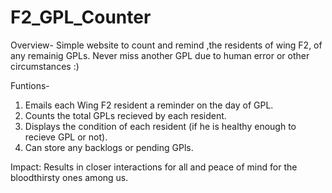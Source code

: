 # F2_GPL_Counter
Overview- Simple website to count and remind ,the residents of wing F2, of any remainig GPLs. Never miss another GPL due to human error or other circumstances :)

Funtions-
1. Emails each Wing F2 resident a reminder on the day of GPL.
2. Counts the total GPLs recieved by each resident.
3. Displays the condition of each resident (if he is healthy enough to recieve GPL or not).
4. Can store any backlogs or pending GPls.

Impact: Results in closer interactions for all and peace of mind for the bloodthirsty ones among us.
